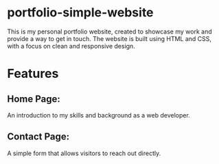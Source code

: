 # portfolio-simple-website
This is my personal portfolio website, created to showcase my work and provide a way to get in touch. The website is built using HTML and CSS, with a focus on clean and responsive design.

# Features

## Home Page: 
An introduction to my skills and background as a web developer.

## Contact Page: 
A simple form that allows visitors to reach out directly.

